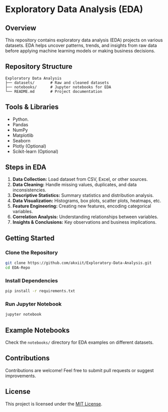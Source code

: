  # Exploratory Data Analysis (EDA)

## Overview
This repository contains exploratory data analysis (EDA) projects on various datasets. EDA helps uncover patterns, trends, and insights from raw data before applying machine learning models or making business decisions.

## Repository Structure
```
Exploratory Data Analysis
├── datasets/       # Raw and cleaned datasets
├── notebooks/      # Jupyter notebooks for EDA
└── README.md       # Project documentation
```
  
  
## Tools & Libraries
- Python. 
- Pandas
- NumPy
- Matplotlib
- Seaborn
- Plotly (Optional)
- Scikit-learn (Optional)

## Steps in EDA
1. **Data Collection:** Load dataset from CSV, Excel, or other sources.
2. **Data Cleaning:** Handle missing values, duplicates, and data inconsistencies.
3. **Descriptive Statistics:** Summary statistics and distribution analysis.
4. **Data Visualization:** Histograms, box plots, scatter plots, heatmaps, etc.
5. **Feature Engineering:** Creating new features, encoding categorical variables.
6. **Correlation Analysis:** Understanding relationships between variables.
7. **Insights & Conclusions:** Key observations and business implications.

## Getting Started
### Clone the Repository
```bash
git clone https://github.com/akxiit/Exploratory-Data-Analysis.git
cd EDA-Repo
```

### Install Dependencies
```bash
pip install -r requirements.txt
```
  
### Run Jupyter Notebook
```bash
jupyter notebook
```  

## Example Notebooks
Check the `notebooks/` directory for EDA examples on different datasets.

## Contributions
Contributions are welcome! Feel free to submit pull requests or suggest improvements.

## License
This project is licensed under the [MIT License](LICENSE).

